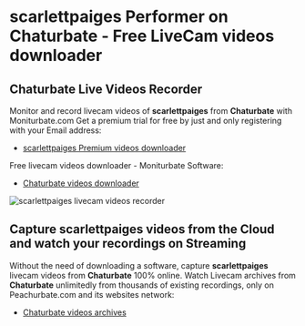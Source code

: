 # scarlettpaiges Performer on Chaturbate - Free LiveCam videos downloader

## Chaturbate Live Videos Recorder

Monitor and record livecam videos of **scarlettpaiges** from **Chaturbate** with Moniturbate.com
Get a premium trial for free by just and only registering with your Email address:
* [scarlettpaiges Premium videos downloader](https://moniturbate.com/request-demo-licence-key.html)

Free livecam videos downloader - Moniturbate Software:
* [Chaturbate videos downloader](https://moniturbate.com/moniturbate-download-software.html)

![scarlettpaiges livecam videos recorder](https://peachurnet.com/templates/moniturbate-software.png)


## Capture scarlettpaiges videos from the Cloud and watch your recordings on Streaming

Without the need of downloading a software, capture **scarlettpaiges** livecam videos from **Chaturbate** 100% online.
Watch Livecam archives from **Chaturbate** unlimitedly from thousands of existing recordings, only on Peachurbate.com and its websites network:
* [Chaturbate videos archives](https://peachurnet.com/)
